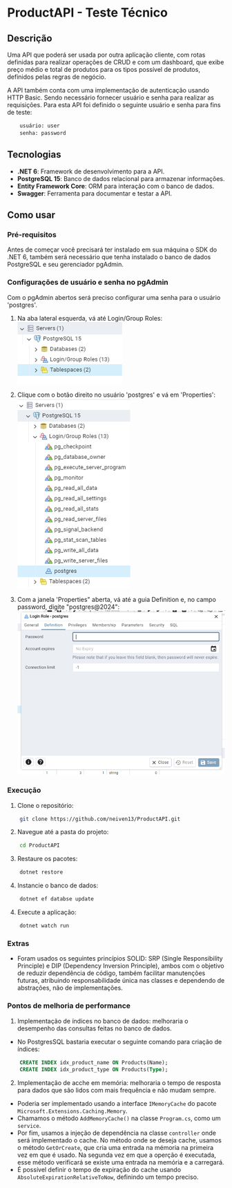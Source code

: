 # ProductAPI - Teste Técnico

## Descrição
Uma API que poderá ser usada por outra aplicação cliente, com rotas definidas para realizar operações de CRUD e com um dashboard, que exibe preço médio e total de produtos para os tipos possível de produtos, definidos pelas regras de negócio.

A API também conta com uma implementação de autenticação usando HTTP Basic. Sendo necessário fornecer usuário e senha para realizar as requisições. Para esta API foi definido o seguinte usuário e senha para fins de teste:

```bash
    usuário: user
    senha: password
```
## Tecnologias
- **.NET 6**: Framework de desenvolvimento para a API.
- **PostgreSQL 15**: Banco de dados relacional para armazenar informações.
- **Entity Framework Core**: ORM para interação com o banco de dados.
- **Swagger**: Ferramenta para documentar e testar a API.

## Como usar

### Pré-requisitos
Antes de começar você precisará ter instalado em sua máquina o SDK do .NET 6, também será necessário que tenha instalado o banco de dados PostgreSQL e seu gerenciador pgAdmin.

### Configurações de usuário e senha no pgAdmin

Com o pgAdmin abertos será preciso configurar uma senha para o usuário 'postgres'.

1. Na aba lateral esquerda, vá até Login/Group Roles:
![](assets/login_group-roles.PNG)

2. Clique com o botão direito no usuário 'postgres' e vá em 'Properties':
![](assets/user_postgres.PNG)

3. Com a janela 'Properties" aberta, vá até a guia Definition e, no campo password, digite "postgres@2024":
![](assets/postgres_password.PNG)

### Execução

1. Clone o repositório:
```bash
    git clone https://github.com/neiven13/ProductAPI.git
```

2. Navegue até a pasta do projeto:
```bash
    cd ProductAPI
```

3. Restaure os pacotes:
```bash
    dotnet restore
```

4. Instancie o banco de dados:
```bash
    dotnet ef databse update
```

4. Execute a aplicação:
```bash
    dotnet watch run
```
### Extras
* Foram usados os seguintes princípios SOLID: SRP (Single Responsibility Principle) e DIP (Dependency Inversion Principle), ambos com o objetivo de reduzir dependência de código, também facilitar manutenções futuras, atribuindo responsabilidade única nas classes e dependendo de abstrações, não de implementações.

### Pontos de melhoria de performance
1. Implementação de índices no banco de dados: melhoraria o desempenho das consultas feitas no banco de dados.

- No PostgresSQL bastaria executar o seguinte comando para criação de índices:
```sql
    CREATE INDEX idx_product_name ON Products(Name);
    CREATE INDEX idx_product_type ON Products(Type);
```

2. Implementação de acche em memória: melhoraria o tempo de resposta para dados que são lidos com mais frequência e não mudam sempre.
- Poderia ser implementado usando a interface `IMemoryCache` do pacote `Microsoft.Extensions.Caching.Memory`.
- Chamamos o método `AddMemoryCache()` na classe `Program.cs`, como um `service`.
- Por fim, usamos a injeção de dependência na classe `controller` onde será implementado o cache. No método onde se deseja cache, usamos o método `GetOrCreate`, que cria uma entrada na mémoria na primeira vez em que é usado. Na segunda vez em que a operção é executada, esse método verificará se existe uma entrada na memória e a carregará.
- É possível definir o tempo de expiração do cache usando `AbsoluteExpirationRelativeToNow`, definindo um tempo preciso. 
        
